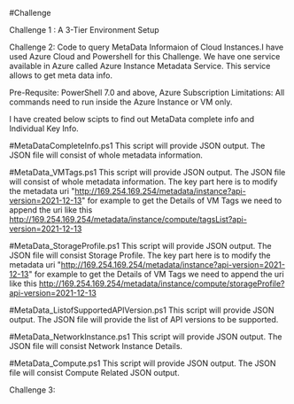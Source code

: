 #Challenge

Challenge 1 : A 3-Tier Environment Setup



Challenge 2: Code to query MetaData Informaion of Cloud Instances.I have used Azure Cloud and Powershell for this Challenge. 
We have one service available in Azure called Azure Instance Metadata Service. This service allows to get meta data info. 

Pre-Requsite: PowerShell 7.0 and above, Azure Subscription
Limitations: All commands need to run inside the Azure Instance or VM only. 

I have created below scipts to find out MetaData complete info and Individual Key Info. 

#MetaDataCompleteInfo.ps1
This script will provide JSON output. The JSON file will consist of whole metadata information.

#MetaData_VMTags.ps1
This script will provide JSON output. The JSON file will consist of whole metadata information.
The key part here is to modify the metadata uri "http://169.254.169.254/metadata/instance?api-version=2021-12-13"
for example to get the Details of VM Tags we need to append the uri like this http://169.254.169.254/metadata/instance/compute/tagsList?api-version=2021-12-13

#MetaData_StorageProfile.ps1
This script will provide JSON output. The JSON file will consist Storage Profile.
The key part here is to modify the metadata uri "http://169.254.169.254/metadata/instance?api-version=2021-12-13"
for example to get the Details of VM Tags we need to append the uri like this http://169.254.169.254/metadata/instance/compute/storageProfile?api-version=2021-12-13

#MetaData_ListofSupportedAPIVersion.ps1
This script will provide JSON output. The JSON file will provide the list of API versions to be supported.

#MetaData_NetworkInstance.ps1
This script will provide JSON output. The JSON file will consist Network Instance Details.

#MetaData_Compute.ps1
This script will provide JSON output. The JSON file will consist Compute Related JSON output.




Challenge 3: 
